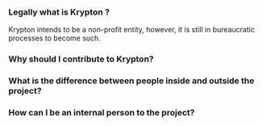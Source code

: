 ### Legally what is Krypton ?
Krypton intends to be a non-profit entity, however, it is still in bureaucratic processes to become such.

### Why should I contribute to Krypton?


### What is the difference between people inside and outside the project?

### How can I be an internal person to the project?


